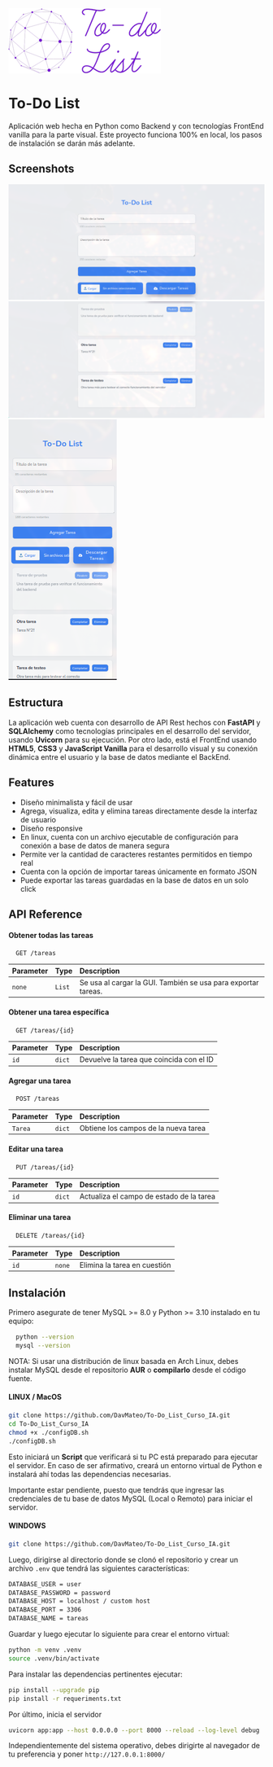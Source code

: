 ![Logo](./static/assets/icon/logo300x128px.png)



# To-Do List

Aplicación web hecha en Python como Backend y con tecnologías FrontEnd vanilla para la parte visual. Este proyecto funciona 100% en local, los pasos de instalación se darán más adelante.  


## Screenshots

![App Screenshot](./screenshots/1.png)
![App Screenshot](./screenshots/2.png)
![App Screenshot](./screenshots/3.png)


## Estructura

La aplicación web cuenta con desarrollo de API Rest hechos con **FastAPI** y **SQLAlchemy** como tecnologías principales en el desarrollo del servidor, usando **Uvicorn** para su ejecución. Por otro lado, está el FrontEnd usando **HTML5**, **CSS3** y **JavaScript Vanilla** para el desarrollo visual y su conexión dinámica entre el usuario y la base de datos mediante el BackEnd.
## Features

- Diseño minimalista y fácil de usar
- Agrega, visualiza, edita y elimina tareas directamente desde la interfaz de usuario
- Diseño responsive
- En linux, cuenta con un archivo ejecutable de configuración para conexión a base de datos de manera segura
- Permite ver la cantidad de caracteres restantes permitidos en tiempo real
- Cuenta con la opción de importar tareas únicamente en formato JSON
- Puede exportar las tareas guardadas en la base de datos en un solo click


## API Reference

#### Obtener todas las tareas 

```http
  GET /tareas
```

| Parameter | Type     | Description                |
| :-------- | :------- | :------------------------- |
| `none` | `List` | Se usa al cargar la GUI. También se usa para exportar tareas. |

#### Obtener una tarea específica  

```http
  GET /tareas/{id}
```

| Parameter | Type     | Description                       |
| :-------- | :------- | :-------------------------------- |
| `id`      | `dict` | Devuelve la tarea que coincida con el ID |


#### Agregar una tarea  

```http
  POST /tareas
```

| Parameter | Type     | Description                       |
| :-------- | :------- | :-------------------------------- |
| `Tarea`      | `dict` | Obtiene los campos de la nueva tarea |


#### Editar una tarea

```http
  PUT /tareas/{id}
```

| Parameter | Type     | Description                       |
| :-------- | :------- | :-------------------------------- |
| `id`      | `dict` | Actualiza el campo de estado de la tarea |

#### Eliminar una tarea

```http
  DELETE /tareas/{id}
```

| Parameter | Type     | Description                       |
| :-------- | :------- | :-------------------------------- |
| `id`      | `none` | Elimina la tarea en cuestión |


## Instalación

Primero asegurate de tener MySQL >= 8.0 y Python >= 3.10 instalado en tu equipo:

```bash
  python --version
  mysql --version
```

NOTA: Si usar una distribución de linux basada en Arch Linux, debes instalar MySQL desde el repositorio **AUR** o **compilarlo** desde el código fuente.


#### LINUX / MacOS
```bash
git clone https://github.com/DavMateo/To-Do_List_Curso_IA.git
cd To-Do_List_Curso_IA
chmod +x ./configDB.sh
./configDB.sh
```  
Esto iniciará un **Script** que verificará si tu PC está preparado para ejecutar el servidor. En caso de ser afirmativo, creará un entorno virtual de Python e instalará ahí todas las dependencias necesarias.  

Importante estar pendiente, puesto que tendrás que ingresar las credenciales de tu base de datos MySQL (Local o Remoto) para iniciar el servidor.  


#### WINDOWS
```bash
git clone https://github.com/DavMateo/To-Do_List_Curso_IA.git
```

Luego, dirigirse al directorio donde se clonó el repositorio y crear un archivo ```.env``` que tendrá las siguientes características:

```bash
DATABASE_USER = user
DATABASE_PASSWORD = password
DATABASE_HOST = localhost / custom host
DATABASE_PORT = 3306
DATABASE_NAME = tareas
```

Guardar y luego ejecutar lo siguiente para crear el entorno virtual:

```bash
python -m venv .venv
source .venv/bin/activate
```

Para instalar las dependencias pertinentes ejecutar:
```bash
pip install --upgrade pip
pip install -r requeriments.txt
```

Por último, inicia el servidor
```bash
uvicorn app:app --host 0.0.0.0 --port 8000 --reload --log-level debug
```

Independientemente del sistema operativo, debes dirigirte al navegador de tu preferencia y poner ```http://127.0.0.1:8000/```
